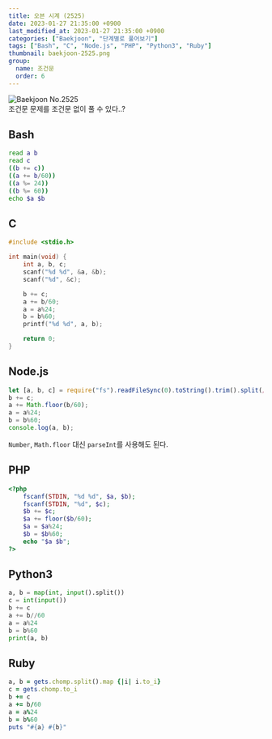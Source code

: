 ```yaml
---
title: 오븐 시계 (2525)
date: 2023-01-27 21:35:00 +0900
last_modified_at: 2023-01-27 21:35:00 +0900
categories: ["Baekjoon", "단계별로 풀어보기"]
tags: ["Bash", "C", "Node.js", "PHP", "Python3", "Ruby"]
thumbnail: baekjoon-2525.png
group:
  name: 조건문
  order: 6
---
```


![Baekjoon No.2525](baekjoon-2525.png)  
조건문 문제를 조건문 없이 풀 수 있다..?

## Bash
```bash
read a b
read c
((b += c))
((a += b/60))
((a %= 24))
((b %= 60))
echo $a $b
```

## C
```c
#include <stdio.h>

int main(void) {
	int a, b, c;
	scanf("%d %d", &a, &b);
	scanf("%d", &c);

	b += c;
	a += b/60;
	a = a%24;
	b = b%60;
	printf("%d %d", a, b);

	return 0;
}
```

## Node.js
```javascript
let [a, b, c] = require("fs").readFileSync(0).toString().trim().split(/ |\n/).map(Number);
b += c;
a += Math.floor(b/60);
a = a%24;
b = b%60;
console.log(a, b);
```
`Number`, `Math.floor` 대신 `parseInt`를 사용해도 된다.

## PHP
```php
<?php
	fscanf(STDIN, "%d %d", $a, $b);
	fscanf(STDIN, "%d", $c);
	$b += $c;
	$a += floor($b/60);
	$a = $a%24;
	$b = $b%60;
	echo "$a $b";
?>
```

## Python3
```python
a, b = map(int, input().split())
c = int(input())
b += c
a += b//60
a = a%24
b = b%60
print(a, b)
```

## Ruby
```ruby
a, b = gets.chomp.split().map {|i| i.to_i}
c = gets.chomp.to_i
b += c
a += b/60
a = a%24
b = b%60
puts "#{a} #{b}"
```
